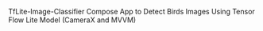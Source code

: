 TfLite-Image-Classifier
Compose App to Detect Birds Images Using Tensor Flow Lite Model (CameraX and MVVM) 
